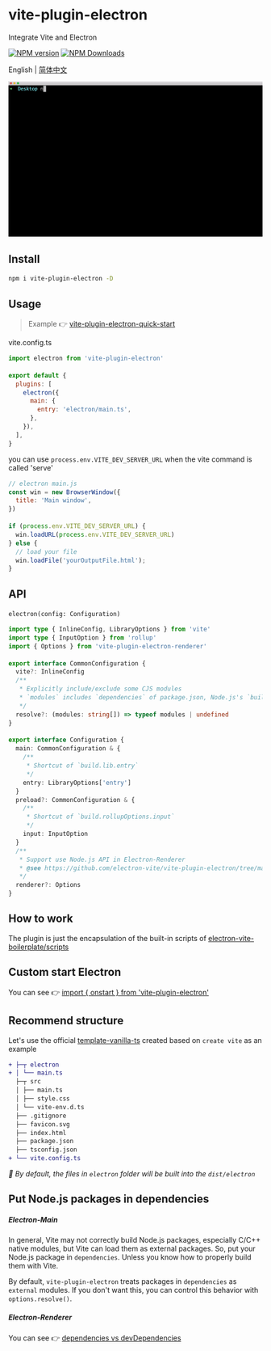 # vite-plugin-electron

Integrate Vite and Electron

[![NPM version](https://img.shields.io/npm/v/vite-plugin-electron.svg)](https://npmjs.org/package/vite-plugin-electron)
[![NPM Downloads](https://img.shields.io/npm/dm/vite-plugin-electron.svg)](https://npmjs.org/package/vite-plugin-electron)

English | [简体中文](https://github.com/electron-vite/vite-plugin-electron/tree/main/packages/electron/README.zh-CN.md)

![vite-plugin-electron.gif](https://github.com/caoxiemeihao/blog/blob/main/vite/vite-plugin-electron.gif?raw=true)

## Install

```sh
npm i vite-plugin-electron -D
```

## Usage

> Example 👉 [vite-plugin-electron-quick-start](https://github.com/caoxiemeihao/vite-plugin-electron-quick-start)

vite.config.ts

```js
import electron from 'vite-plugin-electron'

export default {
  plugins: [
    electron({
      main: {
        entry: 'electron/main.ts',
      },
    }),
  ],
}
```

you can use `process.env.VITE_DEV_SERVER_URL` when the vite command is called 'serve'

```js
// electron main.js
const win = new BrowserWindow({
  title: 'Main window',
})

if (process.env.VITE_DEV_SERVER_URL) {
  win.loadURL(process.env.VITE_DEV_SERVER_URL)
} else {
  // load your file
  win.loadFile('yourOutputFile.html');
}
```

## API

`electron(config: Configuration)`

```ts
import type { InlineConfig, LibraryOptions } from 'vite'
import type { InputOption } from 'rollup'
import { Options } from 'vite-plugin-electron-renderer'

export interface CommonConfiguration {
  vite?: InlineConfig
  /**
   * Explicitly include/exclude some CJS modules  
   * `modules` includes `dependencies` of package.json, Node.js's `builtinModules` and `electron`  
   */
  resolve?: (modules: string[]) => typeof modules | undefined
}

export interface Configuration {
  main: CommonConfiguration & {
    /**
     * Shortcut of `build.lib.entry`
     */
    entry: LibraryOptions['entry']
  }
  preload?: CommonConfiguration & {
    /**
     * Shortcut of `build.rollupOptions.input`
     */
    input: InputOption
  }
  /**
   * Support use Node.js API in Electron-Renderer
   * @see https://github.com/electron-vite/vite-plugin-electron/tree/main/packages/electron-renderer
   */
  renderer?: Options
}
```

## How to work

The plugin is just the encapsulation of the built-in scripts of [electron-vite-boilerplate/scripts](https://github.com/electron-vite/electron-vite-boilerplate/tree/main/scripts)

## Custom start Electron
You can see 👉 [import { onstart } from 'vite-plugin-electron'](https://github.com/electron-vite/vite-plugin-electron/blob/b0f2c9664530c1aa431ab2694fc01526d6dd5498/playground/usecase-in-main/vite.config.ts#L21-L32)

## Recommend structure

Let's use the official [template-vanilla-ts](https://github.com/vitejs/vite/tree/main/packages/create-vite/template-vanilla-ts) created based on `create vite` as an example

```diff
+ ├─┬ electron
+ │ └── main.ts
  ├─┬ src
  │ ├── main.ts
  │ ├── style.css
  │ └── vite-env.d.ts
  ├── .gitignore
  ├── favicon.svg
  ├── index.html
  ├── package.json
  ├── tsconfig.json
+ └── vite.config.ts
```

*🚨 By default, the files in `electron` folder will be built into the `dist/electron`*

## Put Node.js packages in dependencies

##### Electron-Main

In general, Vite may not correctly build Node.js packages, especially C/C++ native modules, but Vite can load them as external packages. So, put your Node.js package in `dependencies`. Unless you know how to properly build them with Vite.

By default, `vite-plugin-electron` treats packages in `dependencies` as `external` modules. If you don't want this, you can control this behavior with `options.resolve()`.

##### Electron-Renderer

You can see 👉 [dependencies vs devDependencies](https://github.com/electron-vite/vite-plugin-electron/tree/main/packages/electron-renderer#dependencies-vs-devdependencies)
